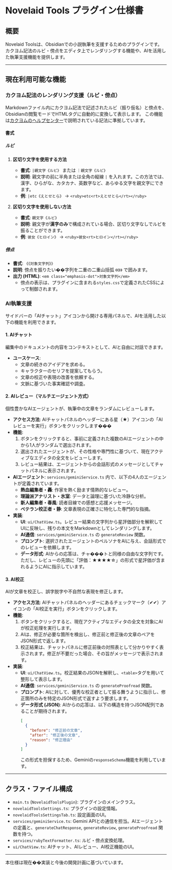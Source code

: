 # Novelaid Tools プラグイン仕様書

## 概要

Novelaid Toolsは、Obsidianでの小説執筆を支援するためのプラグインです。
カクヨム記法のルビ・傍点をエディタ上でレンダリングする機能や、AIを活用した執筆支援機能を提供します。

---

## 現在利用可能な機能

### カクヨム記法のレンダリング支援（ルビ・傍点）

Markdownファイル内にカクヨム記法で記述されたルビ（振り仮名）と傍点を、Obsidianの閲覧モードでHTMLタグに自動的に変換して表示します。
この機能は[カクヨムのヘルプセンター](https://kakuyomu.jp/help/entry/notation)で説明されている記法に準拠しています。

#### 書式

##### ルビ

1.  **区切り文字を使用する方法**
    -   **書式**: `|親文字《ルビ》` または `｜親文字《ルビ》`
    -   **説明**: 親文字の前に半角または全角の縦線 `|` を入れます。この方法では、漢字、ひらがな、カタカナ、英数字など、あらゆる文字を親文字にできます。
    -   **例**: `|etc《えとせとら》` → `<ruby>etc<rt>えとせとら</rt></ruby>`

2.  **区切り文字を使用しない方法**
    -   **書式**: `親文字《ルビ》`
    -   **説明**: 親文字が**漢字のみ**で構成されている場合、区切り文字なしでルビを振ることができます。
    -   **例**: `彼女《ヒロイン》` → `<ruby>彼女<rt>ヒロイン</rt></ruby>`

##### 傍点

-   **書式**: `《《対象文字列》》`
-   **説明**: 傍点を振りたい��字列を二重の二重山括弧 `《《》》` で囲みます。
-   **出力 (HTML)**: `<em class="emphasis-dot">対象文字列</em>`
    -   傍点の表示は、プラグインに含まれる`styles.css`で定義されたCSSによって制御されます。

### AI執筆支援

サイドバーの「AIチャット」アイコンから開ける専用パネルで、AIを活用した以下の機能を利用できます。

#### 1. AIチャット

編集中のドキュメントの内容をコンテキストとして、AIと自由に対話できます。

- **ユースケース**:
    -   文章の続きのアイデアを求める。
    -   キャラクターのセリフを提案してもらう。
    -   文章の校正や表現の改善を依頼する。
    -   文脈に基づいた事実確認や調査。

#### 2. AIレビュー（マルチエージェント方式）

個性豊かなAIエージェントが、執筆中の文章をランダムにレビューします。

- **アクセス方法**: AIチャットパネルのヘッダーにある星（★）アイコンの「AIレビューを実行」ボタンをクリックします���
- **機能**:
    1.  ボタンをクリックすると、事前に定義された複数のAIエージェントの中から1人がランダムで選出されます。
    2.  選出されたエージェントが、その性格や専門性に基づいて、現在アクティブなエディタの全文をレビューします。
    3.  レビュー結果は、エージェントからの会話形式のメッセージとしてチャットパネルに表示されます。
- **AIエージェント**: `services/geminiService.ts` 内で、以下の4人のエージェントが定義されています。
    -   **熱血編集者・轟**: 作家を熱く励ます情熱的なレビュー。
    -   **理論派アナリスト・氷室**: データと論理に基づいた冷静な分析。
    -   **新人編集者・春風**: 読者目線での感想と応援メッセージ。
    -   **ベテラン校正者・静**: 文章表現の正確さに特化した専門的な指摘。
- **実装**:
    -   **UI**: `ui/ChatView.ts`。レビュー結果の文字列から星評価部分を解釈してUIに反映し、残りの本文をMarkdownとしてレンダリングします。
    -   **AI通信**: `services/geminiService.ts` の `generateReview` 関数。
    -   **プロンプト**: 選択されたエージェントのペルソナをAIに与え、会話形式でのレビューを依頼します。
    -   **データ形式**: AIからの応答は、チャ���トと同様の自由な文字列です。ただし、レビューの先頭に「評価：★★★★☆」の形式で星評価が含まれるようにAIに指示しています。

#### 3. AI校正

AIが文章を校正し、誤字脱字や不自然な表現を修正します。

- **アクセス方法**: AIチャットパネルのヘッダーにあるチェックマーク（✔✔）アイコンの「AI校正を実行」ボタンをクリックします。
- **機能**:
    1.  ボタンをクリックすると、現在アクティブなエディタの全文を対象にAIが校正処理を実行します。
    2.  AIは、修正が必要な箇所を検出し、修正前と修正後の文章のペアをJSON形式で返します。
    3.  校正結果は、チャットパネルに修正前後の対照表として分かりやすく表示されます。修正が不要だった場合、その旨がメッセージで表示されます。
- **実装**:
    -   **UI**: `ui/ChatView.ts`。校正結果のJSONを解釈し、`<table>`タグを用いて整形して表示します。
    -   **AI通信**: `services/geminiService.ts` の `generateProofread` 関数。
    -   **プロンプト**: AIに対して、優秀な校正者として振る舞うように指示し、修正箇所のみを特定のJSON形式で返すよう要求します。
    -   **データ形式 (JSON)**: AIからの応答は、以下の構造を持つJSON配列であることが期待されます。
        ```json
        [
          {
            "before": "修正前の文章",
            "after": "修正後の文章",
            "reason": "修正理由"
          }
        ]
        ```
        この形式を担保するため、Geminiの`responseSchema`機能を利用しています。

---

## クラス・ファイル構成

- `main.ts` (`NovelaidToolsPlugin`): プラグインのメインクラス。
- `novelaidToolsSettings.ts`: プラグインの設定情報。
- `novelaidToolsSettingsTab.ts`: 設定画面のUI。
- `services/geminiService.ts`: Gemini APIとの通信を担当。AIエージェントの定義と、`generateChatResponse`, `generateReview`, `generateProofread` 関数を持つ。
- `services/rubyTextFormatter.ts`: ルビ・傍点変換処理。
- `ui/ChatView.ts`: AIチャット、AIレビュー、AI校正機能のUI。

---

本仕様は現在��実装と今後の開発計画に基づいています。